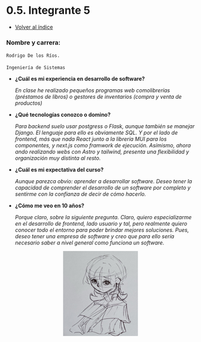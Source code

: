 # 0.5. Integrante 5
- [Volver al índice](/0/0.md)

### Nombre y carrera: 
    Rodrigo De los Ríos. 
    
    Ingeniería de Sistemas
    
- **¿Cuál es mi experiencia en desarrollo de software?**
    
    *En clase he realizado pequeños programas web comolibrerías (préstamos de libros) o gestores de inventarios (compra y venta de productos)*
- **¿Qué tecnologías conozco o domino?** 
    
    *Para backend suelo usar postgress o Flask, aunque también se manejar Django. El lenguaje para ello es obviamente SQL. Y por el lado de frontend, más que nada React junto a la librería MUI para los componentes, y next.js como framwork de ejecución. Asímismo, ahora ando realizando webs con Astro y tailwind, presenta una flexibilidad y organización muy distinta al resto.*

- **¿Cuál es mi expectativa del curso?**
    
    *Aunque parezca obvio: aprender a desarrollar software. Deseo tener la capacidad de comprender el desarrollo de un software por completo y sentirme con la confianza de decir de cómo hacerlo.*

- **¿Cómo me veo en 10 años?** 

    *Porque claro, sobre la siguiente pregunta. Claro, quiero especializarme en el desarrollo de frontend, lado usuario y tal, pero realmente quiero conocer todo el entorno para poder brindar mejores soluciones. Pues, deseo tener una empresa de software y creo que para ello sería necesario saber a nivel general como funciona un software.*

<p align="center">
  <img src="imagen.jpg" alt="Personaje dibujado" width="200">
</p>